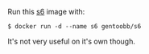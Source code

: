 Run this [s6][] image with:

    $ docker run -d --name s6 gentoobb/s6

It's not very useful on it's own though.

[s6]: http://skarnet.org/software/s6/
